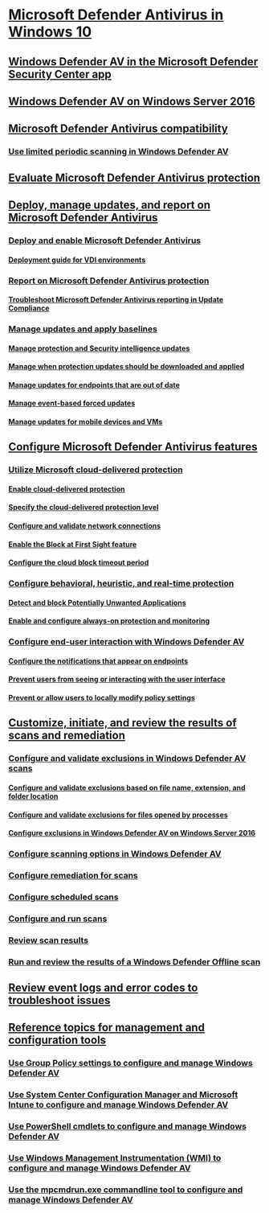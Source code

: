 
#	[Microsoft Defender Antivirus in Windows 10](microsoft-defender-antivirus-in-windows-10.md)

## [Windows Defender AV in the Microsoft Defender Security Center app](windows-defender-security-center-antivirus.md)

## [Windows Defender AV on Windows Server 2016](microsoft-defender-antivirus-on-windows-server-2016.md)

## [Microsoft Defender Antivirus compatibility](microsoft-defender-antivirus-compatibility.md)
### [Use limited periodic scanning in Windows Defender AV](limited-periodic-scanning-microsoft-defender-antivirus.md)


## [Evaluate Microsoft Defender Antivirus protection](evaluate-microsoft-defender-antivirus.md)


## [Deploy, manage updates, and report on Microsoft Defender Antivirus](deploy-manage-report-microsoft-defender-antivirus.md)
### [Deploy and enable Microsoft Defender Antivirus](deploy-microsoft-defender-antivirus.md)
#### [Deployment guide for VDI environments](deployment-vdi-microsoft-defender-antivirus.md)
### [Report on Microsoft Defender Antivirus protection](report-monitor-microsoft-defender-antivirus.md)
#### [Troubleshoot Microsoft Defender Antivirus reporting in Update Compliance](troubleshoot-reporting.md)
### [Manage updates and apply baselines](manage-updates-baselines-microsoft-defender-antivirus.md)
#### [Manage protection and Security intelligence updates](manage-protection-updates-microsoft-defender-antivirus.md)
#### [Manage when protection updates should be downloaded and applied](manage-protection-update-schedule-microsoft-defender-antivirus.md)
#### [Manage updates for endpoints that are out of date](manage-outdated-endpoints-microsoft-defender-antivirus.md)
#### [Manage event-based forced updates](manage-event-based-updates-microsoft-defender-antivirus.md)
#### [Manage updates for mobile devices and VMs](manage-updates-mobile-devices-vms-microsoft-defender-antivirus.md)


## [Configure Microsoft Defender Antivirus features](configure-microsoft-defender-antivirus-features.md)
### [Utilize Microsoft cloud-delivered protection](utilize-microsoft-cloud-protection-microsoft-defender-antivirus.md)
#### [Enable cloud-delivered protection](enable-cloud-protection-microsoft-defender-antivirus.md)
#### [Specify the cloud-delivered protection level](specify-cloud-protection-level-microsoft-defender-antivirus.md)
#### [Configure and validate network connections](configure-network-connections-microsoft-defender-antivirus.md)
#### [Enable the Block at First Sight feature](configure-block-at-first-sight-microsoft-defender-antivirus.md)
#### [Configure the cloud block timeout period](configure-cloud-block-timeout-period-microsoft-defender-antivirus.md)
### [Configure behavioral, heuristic, and real-time protection](configure-protection-features-microsoft-defender-antivirus.md)
#### [Detect and block Potentially Unwanted Applications](detect-block-potentially-unwanted-apps-microsoft-defender-antivirus.md)
#### [Enable and configure always-on protection and monitoring](configure-real-time-protection-microsoft-defender-antivirus.md)
### [Configure end-user interaction with Windows Defender AV](configure-end-user-interaction-microsoft-defender-antivirus.md)
#### [Configure the notifications that appear on endpoints](configure-notifications-microsoft-defender-antivirus.md)
#### [Prevent users from seeing or interacting with the user interface](prevent-end-user-interaction-microsoft-defender-antivirus.md)
#### [Prevent or allow users to locally modify policy settings](configure-local-policy-overrides-microsoft-defender-antivirus.md)


## [Customize, initiate, and review the results of scans and remediation](customize-run-review-remediate-scans-microsoft-defender-antivirus.md)
### [Configure and validate exclusions in Windows Defender AV scans](configure-exclusions-microsoft-defender-antivirus.md)
#### [Configure and validate exclusions based on file name, extension, and folder location](configure-extension-file-exclusions-microsoft-defender-antivirus.md)
#### [Configure and validate exclusions for files opened by processes](configure-process-opened-file-exclusions-microsoft-defender-antivirus.md)
#### [Configure exclusions in Windows Defender AV on Windows Server 2016](configure-server-exclusions-microsoft-defender-antivirus.md)
### [Configure scanning options in Windows Defender AV](configure-advanced-scan-types-microsoft-defender-antivirus.md)
### [Configure remediation for scans](configure-remediation-microsoft-defender-antivirus.md)
### [Configure scheduled scans](scheduled-catch-up-scans-microsoft-defender-antivirus.md)
### [Configure and run scans](run-scan-microsoft-defender-antivirus.md)
### [Review scan results](review-scan-results-microsoft-defender-antivirus.md)
### [Run and review the results of a Windows Defender Offline scan](windows-defender-offline.md)


## [Review event logs and error codes to troubleshoot issues](troubleshoot-microsoft-defender-antivirus.md)



## [Reference topics for management and configuration tools](configuration-management-reference-microsoft-defender-antivirus.md)
### [Use Group Policy settings to configure and manage Windows Defender AV](use-group-policy-microsoft-defender-antivirus.md)
### [Use System Center Configuration Manager and Microsoft Intune to configure and manage Windows Defender AV](use-intune-config-manager-microsoft-defender-antivirus.md)
### [Use PowerShell cmdlets to configure and manage Windows Defender AV](use-powershell-cmdlets-microsoft-defender-antivirus.md)
### [Use Windows Management Instrumentation (WMI) to configure and manage Windows Defender AV](use-wmi-microsoft-defender-antivirus.md)
### [Use the mpcmdrun.exe commandline tool to configure and manage Windows Defender AV](command-line-arguments-microsoft-defender-antivirus.md)


